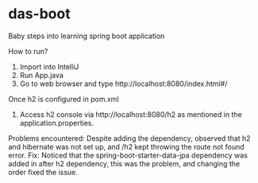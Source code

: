 # das-boot
Baby steps into learning spring boot application


How to run?
1) Import into IntelliJ
2) Run App.java
3) Go to web browser and type http://localhost:8080/index.html#/

Once h2 is configured in pom.xml
1) Access h2 console via http://localhost:8080/h2 as mentioned in the application.properties.


Problems encountered:
Despite adding the dependency, observed that h2 and hibernate was not set up, and /h2 kept throwing the route not found error.
Fix: Noticed that the spring-boot-starter-data-jpa dependency was added in after h2 dependency, this was the problem, and changing the order fixed the issue.
